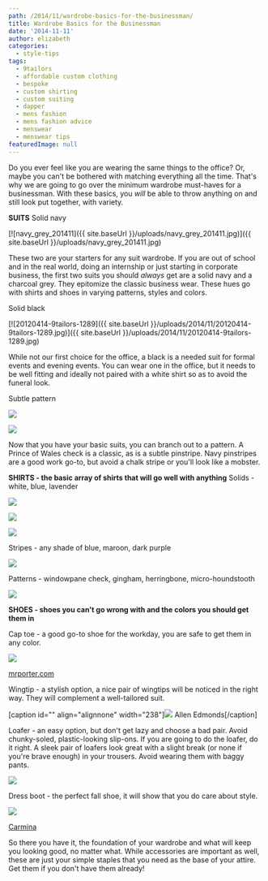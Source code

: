 ```yaml
---
path: /2014/11/wardrobe-basics-for-the-businessman/
title: Wardrobe Basics for the Businessman
date: '2014-11-11'
author: elizabeth
categories:
  - style-tips
tags:
  - 9tailors
  - affordable custom clothing
  - bespoke
  - custom shirting
  - custom suiting
  - dapper
  - mens fashion
  - mens fashion advice
  - menswear
  - menswear tips
featuredImage: null
---
```

Do you ever feel like you are wearing the same things to the office? Or, maybe you can't be bothered with matching everything all the time. That's why we are going to go over the minimum wardrobe must-haves for a businessman. With these basics, you _will_ be able to throw anything on and still look put together, with variety.

**SUITS**
Solid navy

[![navy_grey_201411]({{ site.baseUrl }}/uploads/navy_grey_201411.jpg)]({{ site.baseUrl }}/uploads/navy_grey_201411.jpg)

These two are your starters for any suit wardrobe. If you are out of school and in the real world, doing an internship or just starting in corporate business, the first two suits you should _always_ get are a solid navy and a charcoal grey. They epitomize the classic business wear. These hues go with shirts and shoes in varying patterns, styles and colors.

Solid black

[![20120414-9tailors-1289]({{ site.baseUrl }}/uploads/2014/11/20120414-9tailors-1289.jpg)]({{ site.baseUrl }}/uploads/2014/11/20120414-9tailors-1289.jpg)

While not our first choice for the office, a black is a needed suit for formal events and evening events. You can wear one in the office, but it needs to be well fitting and ideally not paired with a white shirt so as to avoid the funeral look.

Subtle pattern

[![](http://1.bp.blogspot.com/-cdzMA1PT_3U/VC77bix54eI/AAAAAAAAAyc/b9ahxK1SAxA/s1600/9TailorsFallShoot-317.jpg)](http://1.bp.blogspot.com/-cdzMA1PT_3U/VC77bix54eI/AAAAAAAAAyc/b9ahxK1SAxA/s1600/9TailorsFallShoot-317.jpg)

![](http://4.bp.blogspot.com/-QTBLAF8n55Q/VC75598ALiI/AAAAAAAAAyQ/49h9rDjg_rk/s1600/20120414-9tailors-1896.jpg)

Now that you have your basic suits, you can branch out to a pattern. A Prince of Wales check is a classic, as is a subtle pinstripe. Navy pinstripes are a good work go-to, but avoid a chalk stripe or you'll look like a mobster.

**SHIRTS - the basic array of shirts that will go well with anything**
Solids - white, blue, lavender

![](http://1.bp.blogspot.com/-DW0l5RHCWQY/VC71md8Hb0I/AAAAAAAAAx4/LKF7L6UQerE/s1600/9TailorsFallShoot-062.jpg)

[![](http://4.bp.blogspot.com/-RviqUSbqz3s/VC8N7KGm08I/AAAAAAAAAzE/xvcqkcGsdkk/s1600/2012-Fall-shoot-9tailors-171.jpg)](http://4.bp.blogspot.com/-RviqUSbqz3s/VC8N7KGm08I/AAAAAAAAAzE/xvcqkcGsdkk/s1600/2012-Fall-shoot-9tailors-171.jpg)

[![](http://2.bp.blogspot.com/-QaXsJ1NHYsU/VC8MA7-VZMI/AAAAAAAAAyo/8zs3L-TbX0A/s1600/20120414-9tailors-1780.jpg)](http://2.bp.blogspot.com/-QaXsJ1NHYsU/VC8MA7-VZMI/AAAAAAAAAyo/8zs3L-TbX0A/s1600/20120414-9tailors-1780.jpg)

Stripes - any shade of blue, maroon, dark purple

[![](http://4.bp.blogspot.com/-knI87BmclsM/VC8QPbCwt8I/AAAAAAAAAzY/eaz24X9nfUg/s1600/2012-Fall-shoot-9tailors-288.jpg)](http://4.bp.blogspot.com/-knI87BmclsM/VC8QPbCwt8I/AAAAAAAAAzY/eaz24X9nfUg/s1600/2012-Fall-shoot-9tailors-288.jpg)

Patterns - windowpane check, gingham, herringbone, micro-houndstooth

[![](http://3.bp.blogspot.com/-oy-i8dwiGTs/VC8PSU1C2WI/AAAAAAAAAzQ/HYS2SehLTWo/s1600/9TailorsFallShoot-351.jpg)](http://3.bp.blogspot.com/-oy-i8dwiGTs/VC8PSU1C2WI/AAAAAAAAAzQ/HYS2SehLTWo/s1600/9TailorsFallShoot-351.jpg)

**SHOES - shoes you can't go wrong with and the colors you should get them in**

Cap toe - a good go-to shoe for the workday, you are safe to get them in any color.

[![](http://4.bp.blogspot.com/-PYMi8BR0tR0/VC8QtkAhgYI/AAAAAAAAAzk/9vt30YMTVHc/s1600/captoeshoes.jpg)](http://4.bp.blogspot.com/-PYMi8BR0tR0/VC8QtkAhgYI/AAAAAAAAAzk/9vt30YMTVHc/s1600/captoeshoes.jpg)

[mrporter.com](http://mrporter.com/)

Wingtip - a stylish option, a nice pair of wingtips will be noticed in the right way. They will complement a well-tailored suit.

\[caption id="" align="alignnone" width="238"\][![](http://3.bp.blogspot.com/-281ME6D9bdE/VC8RT3Gc5ZI/AAAAAAAAAzs/fmAePtiNn2k/s1600/wingtip.jpg)](http://www.allenedmonds.com/?gclid=CLOoydWf-MECFS8V7Aodz0wAyQ) Allen Edmonds\[/caption\]

Loafer - an easy option, but don't get lazy and choose a bad pair. Avoid chunky-soled, plastic-looking slip-ons. If you are going to do the loafer, do it right. A sleek pair of loafers look great with a slight break (or none if you're brave enough) in your trousers. Avoid wearing them with baggy pants.

[![](http://2.bp.blogspot.com/-YjiM0x36xms/VC8R-JUX5ZI/AAAAAAAAAz0/D30IT6IjLQo/s1600/blackloafs.jpg)](http://2.bp.blogspot.com/-YjiM0x36xms/VC8R-JUX5ZI/AAAAAAAAAz0/D30IT6IjLQo/s1600/blackloafs.jpg)

Dress boot - the perfect fall shoe, it will show that you do care about style.

[![](http://1.bp.blogspot.com/-_DVQWO49vCk/VC8SbPxIEUI/AAAAAAAAAz8/sRro80CczkA/s1600/dress.jpg)](http://1.bp.blogspot.com/-_DVQWO49vCk/VC8SbPxIEUI/AAAAAAAAAz8/sRro80CczkA/s1600/dress.jpg)

[Carmina](http://www.carmina.telemaco.es/articulo.asp?idarticulo=3465223)

So there you have it, the foundation of your wardrobe and what will keep you looking good, no matter what. While accessories are important as well, these are just your simple staples that you need as the base of your attire. Get them if you don't have them already!